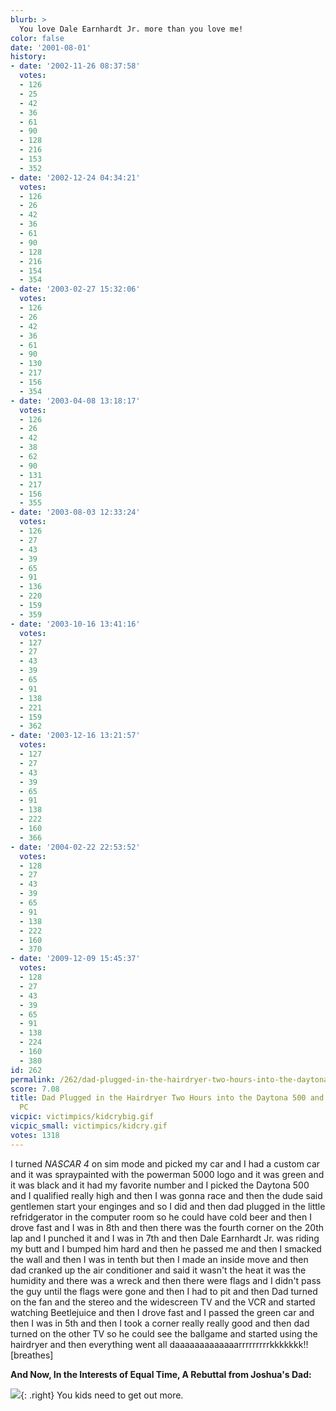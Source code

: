 ```yaml
---
blurb: >
  You love Dale Earnhardt Jr. more than you love me!
color: false
date: '2001-08-01'
history:
- date: '2002-11-26 08:37:58'
  votes:
  - 126
  - 25
  - 42
  - 36
  - 61
  - 90
  - 128
  - 216
  - 153
  - 352
- date: '2002-12-24 04:34:21'
  votes:
  - 126
  - 26
  - 42
  - 36
  - 61
  - 90
  - 128
  - 216
  - 154
  - 354
- date: '2003-02-27 15:32:06'
  votes:
  - 126
  - 26
  - 42
  - 36
  - 61
  - 90
  - 130
  - 217
  - 156
  - 354
- date: '2003-04-08 13:18:17'
  votes:
  - 126
  - 26
  - 42
  - 38
  - 62
  - 90
  - 131
  - 217
  - 156
  - 355
- date: '2003-08-03 12:33:24'
  votes:
  - 126
  - 27
  - 43
  - 39
  - 65
  - 91
  - 136
  - 220
  - 159
  - 359
- date: '2003-10-16 13:41:16'
  votes:
  - 127
  - 27
  - 43
  - 39
  - 65
  - 91
  - 138
  - 221
  - 159
  - 362
- date: '2003-12-16 13:21:57'
  votes:
  - 127
  - 27
  - 43
  - 39
  - 65
  - 91
  - 138
  - 222
  - 160
  - 366
- date: '2004-02-22 22:53:52'
  votes:
  - 128
  - 27
  - 43
  - 39
  - 65
  - 91
  - 138
  - 222
  - 160
  - 370
- date: '2009-12-09 15:45:37'
  votes:
  - 128
  - 27
  - 43
  - 39
  - 65
  - 91
  - 138
  - 224
  - 160
  - 380
id: 262
permalink: /262/dad-plugged-in-the-hairdryer-two-hours-into-the-daytona-500-and-blew-my-whole-pc/
score: 7.08
title: Dad Plugged in the Hairdryer Two Hours into the Daytona 500 and Blew My Whole
  PC
vicpic: victimpics/kidcrybig.gif
vicpic_small: victimpics/kidcry.gif
votes: 1318
---
```


I turned *NASCAR 4* on sim mode and picked my car and I had a custom car
and it was spraypainted with the powerman 5000 logo and it was green and
it was black and it had my favorite number and I picked the Daytona 500
and I qualified really high and then I was gonna race and then the dude
said gentlemen start your enginges and so I did and then dad plugged in
the little refridgerator in the computer room so he could have cold beer
and then I drove fast and I was in 8th and then there was the fourth
corner on the 20th lap and I punched it and I was in 7th and then Dale
Earnhardt Jr. was riding my butt and I bumped him hard and then he
passed me and then I smacked the wall and then I was in tenth but then I
made an inside move and then dad cranked up the air conditioner and said
it wasn't the heat it was the humidity and there was a wreck and then
there were flags and I didn't pass the guy until the flags were gone and
then I had to pit and then Dad turned on the fan and the stereo and the
widescreen TV and the VCR and started watching Beetlejuice and then I
drove fast and I passed the green car and then I was in 5th and then I
took a corner really really good and then dad turned on the other TV so
he could see the ballgame and started using the hairdryer and then
everything went all daaaaaaaaaaaaarrrrrrrrrkkkkkkk!! \[breathes\]

**And Now, In the Interests of Equal Time, A Rebuttal from Joshua's
Dad:**

[![](img/victimpics/dad.gif)](%ARTICLE[249]%){: .right} You kids need to get
out more.
